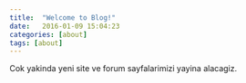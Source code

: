```yaml
---
title:  "Welcome to Blog!"
date:   2016-01-09 15:04:23
categories: [about]
tags: [about]
---
```

Cok yakinda yeni site ve forum sayfalarimizi yayina alacagiz.
